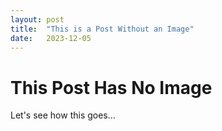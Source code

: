 ```yaml
---
layout: post
title:  "This is a Post Without an Image"
date:   2023-12-05
---
```


# This Post Has No Image

Let's see how this goes...